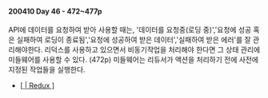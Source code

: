 #### 200410 Day 46 - 472~477p
API에 데이터를 요청하여 받아 사용할 때는, '데이터를 요청중(로딩 중)','요청에 성공 혹은 실패하여 로딩이 종료됨','요청에 성공하여 받은 데이터','실패하여 받은 에러'를 잘 관리해야한다. 리덕스를 사용하고 있으면서 비동기작업을 처리해야 한다면 그 상태 관리에 미들웨어를 사용할 수 있다. (472p)
미들웨어는 리듀서가 액션을 처리하기 전에 사전에 지정된 작업들을 실행한다.
- [[ | Redux ]](https://redux.js.org/advanced/middleware#seven-examples)